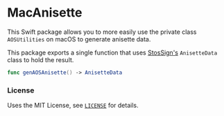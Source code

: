 # MacAnisette
This Swift package allows you to more easily use the private class `AOSUtilities` on macOS to generate anisette data.

This package exports a single function that uses [StosSign's](https://github.com/stossy11/StosSign) `AnisetteData` class to hold the result.
```swift
func genAOSAnisette() -> AnisetteData
```

### License
Uses the MIT License, see [`LICENSE`](LICENSE) for details.
